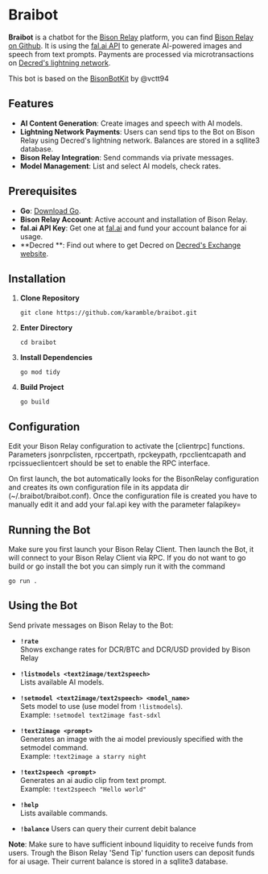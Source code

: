 # Braibot

**Braibot** is a chatbot for the [Bison Relay](https://bisonrelay.org/) platform, you can find [Bison Relay on Github](https://github.com/companyzero/bisonrelay/). It is using the [fal.ai API](https://fal.ai/) to generate AI-powered images and speech from text prompts. Payments are processed via microtransactions on [Decred's lightning network](https://docs.decred.org/lightning-network/overview/).

This bot is based on the [BisonBotKit](https://github.com/vctt94/bisonbotkit) by @vctt94

## Features

- **AI Content Generation**: Create images and speech with AI models.
- **Lightning Network Payments**: Users can send tips to the Bot on Bison Relay using Decred's lightning network. Balances are stored in a sqllite3 database.
- **Bison Relay Integration**: Send commands via private messages.
- **Model Management**: List and select AI models, check rates.

## Prerequisites

- **Go**: [Download Go](https://go.dev/dl/).
- **Bison Relay Account**: Active account and installation of Bison Relay.
- **fal.ai API Key**: Get one at [fal.ai](https://fal.ai/) and fund your account balance for ai usage.
- **Decred **: Find out where to get Decred on [Decred's Exchange website](https://decred.org/exchanges/).

## Installation

1. **Clone Repository**  
   ```
   git clone https://github.com/karamble/braibot.git
   ```
2. **Enter Directory**  
   ```
   cd braibot
   ```
3. **Install Dependencies**
   ```
   go mod tidy
   ```
4. **Build Project**
   ```
   go build
   ```

## Configuration

Edit your Bison Relay configuration to activate the [clientrpc] functions. Parameters jsonrpclisten, rpccertpath, rpckeypath, rpcclientcapath and rpcissueclientcert should be set to enable the RPC interface.

On first launch, the bot automatically looks for the BisonRelay configuration and creates its own configuration file in its appdata dir (~/.braibot/braibot.conf). Once the configuration file is created you have to manually edit it and add your fal.api key with the parameter falapikey=

## Running the Bot

Make sure you first launch your Bison Relay Client. Then launch the Bot, it will connect to your Bison Relay Client via RPC. If you do not want to go build or go install the bot you can simply run it with the command
```
go run .
```

## Using the Bot

Send private messages on Bison Relay to the Bot:

- **`!rate`**  
  Shows exchange rates for DCR/BTC and DCR/USD provided by Bison Relay

- **`!listmodels <text2image/text2speech>`**  
  Lists available AI models.

- **`!setmodel <text2image/text2speech> <model_name>`**  
  Sets model to use (use model from `!listmodels`).  
  Example: `!setmodel text2image fast-sdxl`

- **`!text2image <prompt>`**  
  Generates an image with the ai model previously specified with the setmodel command.  
  Example: `!text2image a starry night`

- **`!text2speech <prompt>`**  
  Generates an ai audio clip from text prompt.  
  Example: `!text2speech "Hello world"`

- **`!help`**  
  Lists available commands.

- **`!balance`**
  Users can query their current debit balance

**Note**: Make sure to have sufficient inbound liquidity to receive funds from users. Trough the Bison Relay 'Send Tip' function users can deposit funds for ai usage. Their current balance is stored in a sqllite3 database.
